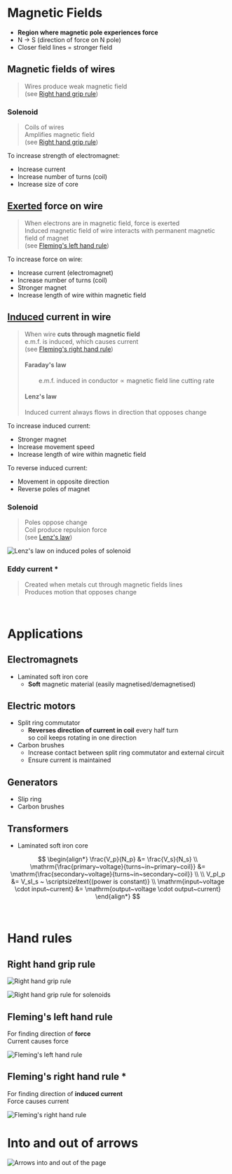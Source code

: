 # Magnetic Fields

-   **Region where magnetic pole experiences force**
-   N → S (direction of force on N pole)
-   Closer field lines = stronger field

## Magnetic fields of wires

> Wires produce weak magnetic field \
> (see [Right hand grip rule](#right-hand-grip-rule))

### Solenoid

> Coils of wires \
> Amplifies magnetic field \
> (see [Right hand grip rule](#right-hand-grip-rule))

<p></p>
To increase strength of electromagnet:

-   Increase current
-   Increase number of turns (coil)
-   Increase size of core

## <u>Exerted</u> force on wire

> When electrons are in magnetic field, force is exerted \
> Induced magnetic field of wire interacts with permanent magnetic field of magnet \
> (see [Fleming's left hand rule](#flemings-left-hand-rule))

<p></p>
To increase force on wire:

-   Increase current (electromagnet)
-   Increase number of turns (coil)
-   Stronger magnet
-   Increase length of wire within magnetic field

## <u>Induced</u> current in wire

> When wire **cuts through magnetic field** \
> e.m.f. is induced, which causes current \
> (see [Fleming's right hand rule](#flemings-right-hand-rule))
>
> #### Faraday's law
>
> $$\text{e.m.f. induced in conductor} \propto \text{magnetic field line cutting rate}$$
>
> #### Lenz's law
>
> Induced current always flows in direction that opposes change

<p></p>
To increase induced current:

-   Stronger magnet
-   Increase movement speed
-   Increase length of wire within magnetic field

<p></p>
To reverse induced current:

-   Movement in opposite direction
-   Reverse poles of magnet

### Solenoid

> Poles oppose change \
> Coil produce repulsion force \
> (see [Lenz's law](#lenzs-law))

![Lenz's law on induced poles of solenoid](images/lenzs-law.png)

### Eddy current \*

> Created when metals cut through magnetic fields lines \
> Produces motion that opposes change

<br>

# Applications

## Electromagnets

-   Laminated soft iron core
    -   **Soft** magnetic material (easily magnetised/demagnetised)

## Electric motors

-   Split ring commutator
    -   **Reverses direction of current in coil** every half turn \
        so coil keeps rotating in one direction
-   Carbon brushes
    -   Increase contact between split ring commutator and external circuit
    -   Ensure current is maintained

## Generators

-   Slip ring
-   Carbon brushes

## Transformers

-   Laminated soft iron core

$$
\begin{align*}
  \frac{V_p}{N_p} &= \frac{V_s}{N_s} \\
  \mathrm{\frac{primary~voltage}{turns~in~primary~coil}} &= \mathrm{\frac{secondary~voltage}{turns~in~secondary~coil}} \\
  \\
  V_pI_p &= V_sI_s ~ \scriptsize\text{(power is constant)} \\
  \mathrm{input~voltage \cdot input~current} &= \mathrm{output~voltage \cdot output~current}
\end{align*}
$$

<br>

# Hand rules

## Right hand grip rule

![Right hand grip rule](images/rule-right-hand-grip.jpg)

![Right hand grip rule for solenoids](images/rule-right-hand-grip-solenoid.jpeg)

## Fleming's left hand rule

For finding direction of **force** \
Current causes force

![Fleming's left hand rule](images/rule-flemings-left-hand.png)

## Fleming's right hand rule \*

For finding direction of **induced current** \
Force causes current

![Fleming's right hand rule](images/rule-flemings-right-hand.png)

# Into and out of arrows

![Arrows into and out of the page](images/magnetic-field-into-out-of.png)
